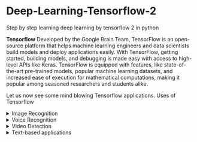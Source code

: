 # Deep-Learning-Tensorflow-2
Step by step learning deep learning by tensorflow 2 in python

**Tensorflow**
Developed by the Google Brain Team, TensorFlow is an open-source platform that helps machine learning engineers and data scientists build models and deploy applications easily. With TensorFlow, getting started, building models, and debugging is made easy with access to high-level APIs like Keras. TensorFlow is equipped with features, like state-of-the-art pre-trained models, popular machine learning datasets, and increased ease of execution for mathematical computations, making it popular among seasoned researchers and students alike.

Let us now see some mind blowing Tensorflow applications.
Uses of Tensorflow
<details><summary>Image Recognition</summary>
<p>
It’s one of the most popular Uses of TensorFlow. It is used by Mobile companies, social media, and other telecom houses. Image recognition consists of pixel and pattern matching to identify the image and its parts. Image recognition consists of the following steps:

**a. Find out the features of pixel**– Each image is a container of pixels which in turn are the combination of numbers. These numbers represent the color depth.

**b. Equip an image for training**– Categorize the images under a different section to train a model. For example, classify an image as ‘car’, ‘bike’ etc for better understanding. For better performance, train a model using many images.

**c. Train the model to categorize images**– With the help of various images, train a network that can produce a label as an output from the given image as an input.

**d. Provide an unknown input**– Test the model by providing it a new image that can have a classification in any of the set categories.
Image recognition finds its application in many domains including health care systems, banking systems, educational institutions, etc.
</p>
</details>

<details><summary>Voice Recognition</summary>
<p>
TensorFlow has significant use in voice recognition systems like Telecom, Mobile companies, security systems, search engines, etc. It uses the voice recognition systems for giving commands, performing operations and giving inputs without using keyboards, mouse.

It is done using Automatic speech recognition which is trained using TensorFlow. These systems convert the human voice into text or computer understandable code by digitizing it.

The systems like Bluetooth, digital assistants, google voice are based models trained using TensorFlow. Customer relationship management (CRM) for client-based systems are also built using a voice recognition technique in TensorFlow.
</p>
</details>

<details><summary>Video Detection</summary>
<p>
With increased technology, companies and businesses look forward to more secure and optimized systems. Hence, the motion detection is used widely at airport security checks, gaming controls, and movement detection.

Here uses of TensorFlow include self-driving car systems, automation, and many automotive machines.

**To build a video detection environment, it follows the following steps:**

- Setup the environment
- Provide the metadata and pictures
- Train the model
- Modify it to TensorFlow Lite
- Test the model

It defines these highly advanced systems using the Object Detection API which takes the support of TensorFlow.
</p>
</details>

<details><summary>Text-based applications</summary>
<p>
The text messages, reactions, comments, tweets, stock results etc are a means of data. This processing of data is done using TensorFlow for the analysis purpose and reaching the expected sales.

We do it using different techniques like sentiment analysis, a bag of words and many more. This can help to find out the risk associated with any organization by decoding the words used in texts.

Furthermore, Google uses it for translating texts from one language to over 100 languages.
</p>
</details>